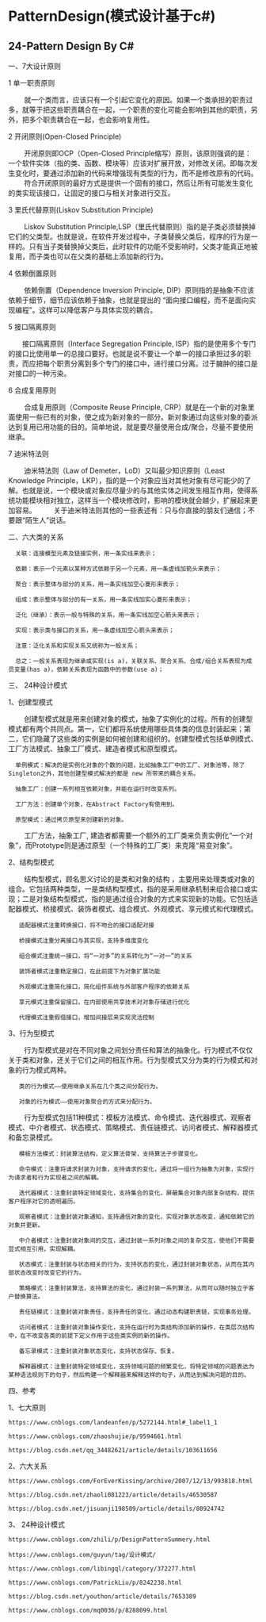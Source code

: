 PatternDesign(模式设计基于c#)
===================================  
24-Pattern Design By C#
-----------------------------------  
 一、7大设计原则  
 
 1 单一职责原则  
 
　  　就一个类而言，应该只有一个引起它变化的原因。如果一个类承担的职责过多，就等于把这些职责耦合在一起，一个职责的变化可能会影响到其他的职责，另外，把多个职责耦合在一起，也会影响复用性。  
    
 2 开闭原则(Open-Closed Principle)  
 
　　  开闭原则即OCP（Open-Closed Principle缩写）原则，该原则强调的是：一个软件实体（指的类、函数、模块等）应该对扩展开放，对修改关闭。即每次发生变化时，要通过添加新的代码来增强现有类型的行为，而不是修改原有的代码。
　　  符合开闭原则的最好方式是提供一个固有的接口，然后让所有可能发生变化的类实现该接口，让固定的接口与相关对象进行交互。  
    
 3 里氏代替原则(Liskov Substitution Principle)  
 
　　  Liskov Substitution Principle,LSP（里氏代替原则）指的是子类必须替换掉它们的父类型。也就是说，在软件开发过程中，子类替换父类后，程序的行为是一样的。只有当子类替换掉父类后，此时软件的功能不受影响时，父类才能真正地被复用，而子类也可以在父类的基础上添加新的行为。  
    
 4 依赖倒置原则  
 
　　  依赖倒置（Dependence Inversion Principle, DIP）原则指的是抽象不应该依赖于细节，细节应该依赖于抽象，也就是提出的 “面向接口编程，而不是面向实现编程”。这样可以降低客户与具体实现的耦合。  
    
5 接口隔离原则  

　　接口隔离原则（Interface Segregation Principle, ISP）指的是使用多个专门的接口比使用单一的总接口要好。也就是说不要让一个单一的接口承担过多的职责，而应把每个职责分离到多个专门的接口中，进行接口分离。过于臃肿的接口是对接口的一种污染。  
  
 6 合成复用原则  
 
　　  合成复用原则（Composite Reuse Principle, CRP）就是在一个新的对象里面使用一些已有的对象，使之成为新对象的一部分。新对象通过向这些对象的委派达到复用已用功能的目的。简单地说，就是要尽量使用合成/聚合，尽量不要使用继承。  
    
 7 迪米特法则  
 
　　  迪米特法则（Law of Demeter，LoD）又叫最少知识原则（Least Knowledge Principle，LKP），指的是一个对象应当对其他对象有尽可能少的了解。也就是说，一个模块或对象应尽量少的与其他实体之间发生相互作用，使得系统功能模块相对独立，这样当一个模块修改时，影响的模块就会越少，扩展起来更加容易。
　　  关于迪米特法则其他的一些表述有：只与你直接的朋友们通信；不要跟“陌生人”说话。  
    
 二、六大类的关系  
 
      关联：连接模型元素及链接实例，用一条实线来表示；     
  
      依赖：表示一个元素以某种方式依赖于另一个元素，用一条虚线加箭头来表示；    
  
      聚合：表示整体与部分的关系，用一条实线加空心菱形来表示；  
  
      组成：表示整体与部分的有一关系，用一条实线加实心菱形来表示；  
  
      泛化（继承）：表示一般与特殊的关系，用一条实线加空心箭头来表示；   
  
      实现：表示类与接口的关系，用一条虚线加空心箭头来表示；   
  
      注意：泛化关系和实现关系又统称为一般关系；  
  
      总之：一般关系表现为继承或实现(is a)，关联关系、聚合关系、合成/组合关系表现为成员变量(has a)，依赖关系表现为函数中的参数(use a)；  
  
  
 三、 24种设计模式  
 
 1、创建型模式  
 
 　　  创建型模式就是用来创建对象的模式，抽象了实例化的过程。所有的创建型模式都有两个共同点。第一，它们都将系统使用哪些具体类的信息封装起来；第二，它们隐藏了这些类的实例是如何被创建和组织的。创建型模式包括单例模式、工厂方法模式、抽象工厂模式、建造者模式和原型模式。  
     
      单例模式：解决的是实例化对象的个数的问题，比如抽象工厂中的工厂、对象池等，除了Singleton之外，其他创建型模式解决的都是 new 所带来的耦合关系。  
      
      抽象工厂：创建一系列相互依赖对象，并能在运行时改变系列。  
      
      工厂方法：创建单个对象，在Abstract Factory有使用到。  
      
      原型模式：通过拷贝原型来创建新的对象。  
      
　　  工厂方法，抽象工厂, 建造者都需要一个额外的工厂类来负责实例化“一个对象”，而Prototype则是通过原型（一个特殊的工厂类）来克隆“易变对象”。    
    
    
 2、结构型模式  
 
 　　  结构型模式，顾名思义讨论的是类和对象的结构 ，主要用来处理类或对象的组合。它包括两种类型，一是类结构型模式，指的是采用继承机制来组合接口或实现；二是对象结构型模式，指的是通过组合对象的方式来实现新的功能。它包括适配器模式、桥接模式、装饰者模式、组合模式、外观模式、享元模式和代理模式。  
     
       适配器模式注重转换接口，将不吻合的接口适配对接   
       
       桥接模式注重分离接口与其实现，支持多维度变化   
       
       组合模式注重统一接口，将“一对多”的关系转化为“一对一”的关系   
       
       装饰者模式注重稳定接口，在此前提下为对象扩展功能   
       
       外观模式注重简化接口，简化组件系统与外部客户程序的依赖关系  
       
       享元模式注重保留接口，在内部使用共享技术对对象存储进行优化  
       
       代理模式注重假借接口，增加间接层来实现灵活控制    
       
       
3、行为型模式   

 　　  行为型模式是对在不同对象之间划分责任和算法的抽象化。行为模式不仅仅关于类和对象，还关于它们之间的相互作用。行为型模式又分为类的行为模式和对象的行为模式两种。  
     
       类的行为模式——使用继承关系在几个类之间分配行为。  
       
       对象的行为模式——使用对象聚合的方式来分配行为。  
       
　　    行为型模式包括11种模式：模板方法模式、命令模式、迭代器模式、观察者模式、中介者模式、状态模式、策略模式、责任链模式、访问者模式、解释器模式和备忘录模式。  
      
       模板方法模式：封装算法结构，定义算法骨架，支持算法子步骤变化。  
       
       命令模式：注重将请求封装为对象，支持请求的变化，通过将一组行为抽象为对象，实现行为请求者和行为实现者之间的解耦。  
       
       迭代器模式：注重封装特定领域变化，支持集合的变化，屏蔽集合对象内部复杂结构，提供客户程序对它的透明遍历。  
       
       观察者模式：注重封装对象通知，支持通信对象的变化，实现对象状态改变，通知依赖它的对象并更新。  
       
       中介者模式：注重封装对象间的交互，通过封装一系列对象之间的复杂交互，使他们不需要显式相互引用，实现解耦。  
       
       状态模式：注重封装与状态相关的行为，支持状态的变化，通过封装对象状态，从而在其内部状态改变时改变它的行为。  
       
       策略模式：注重封装算法，支持算法的变化，通过封装一系列算法，从而可以随时独立于客户替换算法。  
       
       责任链模式：注重封装对象责任，支持责任的变化，通过动态构建职责链，实现事务处理。  
       
       访问者模式：注重封装对象操作变化，支持在运行时为类结构添加新的操作，在类层次结构中，在不改变各类的前提下定义作用于这些类实例的新的操作。  
       
       备忘录模式：注重封装对象状态变化，支持状态保存、恢复。  
       
       解释器模式：注重封装特定领域变化，支持领域问题的频繁变化，将特定领域的问题表达为某种语法规则下的句子，然后构建一个解释器来解释这样的句子，从而达到解决问题的目的。  
       

四、参考  

1、七大原则  

    https://www.cnblogs.com/landeanfen/p/5272144.html#_label1_1  

    https://www.cnblogs.com/zhaoshujie/p/9594661.html  

    https://blog.csdn.net/qq_34482621/article/details/103611656  

2、六大关系  

    https://www.cnblogs.com/ForEverKissing/archive/2007/12/13/993818.html  

    https://blog.csdn.net/zhaoli081223/article/details/46530587  

    https://blog.csdn.net/jisuanji198509/article/details/80924742   

3、 24种设计模式  

    https://www.cnblogs.com/zhili/p/DesignPatternSummery.html  
    
    https://www.cnblogs.com/guyun/tag/设计模式/  
    
    https://www.cnblogs.com/libingql/category/372277.html  
    
    https://www.cnblogs.com/PatrickLiu/p/8242238.html  
    
    https://blog.csdn.net/youthon/article/details/7653389  
    
    https://www.cnblogs.com/mq0036/p/8288099.html  
    
